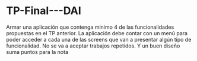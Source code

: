 # TP-Final---DAI
Armar una aplicación que contenga minimo 4 de las funcionalidades propuestas en el TP anterior.  La aplicación debe contar con un menú para poder acceder a cada una de las screens que van a presentar algún tipo de funcionalidad.  No se va a aceptar trabajos repetidos.  Y un buen diseño suma puntos para la nota
